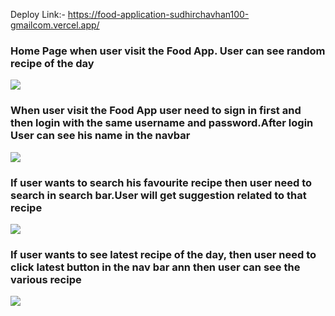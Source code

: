 Deploy Link:- https://food-application-sudhirchavhan100-gmailcom.vercel.app/

<h3>Home Page when user visit the Food App. User can see random recipe of the day</h3>
<img src="https://user-images.githubusercontent.com/95076519/165962008-8dde04ee-dd77-4f81-b9f2-44fa05970617.png"/>

<h3>When user visit the Food App user need to sign in first and then login with the same username and password.After login User can see his name in the navbar</h3>
<img src="https://user-images.githubusercontent.com/95076519/165964044-4a1bfe49-a105-4c21-9d79-fe6d29a4b360.png"/>

<h3>If user wants to search his favourite recipe then user need to search in search bar.User will get suggestion related to that recipe</h3>
<img src="https://user-images.githubusercontent.com/95076519/165964524-e67f4072-9dcf-42ce-ac3a-17738df6f3dc.png"/>

<h3>If user wants to see latest recipe of the day, then  user need to click latest button in the nav bar  ann then user can see the various recipe</h3>
<img src="https://user-images.githubusercontent.com/95076519/165965340-7bcea5ad-c4ad-4cc0-b922-acae5c3de137.png"/>


<!-- ![Screenshot (556)](https://user-images.githubusercontent.com/95076519/165962008-8dde04ee-dd77-4f81-b9f2-44fa05970617.png) -->
<!-- ![Screenshot (557)](https://user-images.githubusercontent.com/95076519/165964044-4a1bfe49-a105-4c21-9d79-fe6d29a4b360.png) -->
<!-- ![Screenshot (559)](https://user-images.githubusercontent.com/95076519/165964524-e67f4072-9dcf-42ce-ac3a-17738df6f3dc.png) -->
<!-- ![Screenshot (558)](https://user-images.githubusercontent.com/95076519/165965340-7bcea5ad-c4ad-4cc0-b922-acae5c3de137.png) -->
